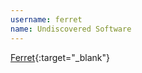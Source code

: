 ---username: ferretname: Undiscovered Software---[Ferret](http://apps.microsoft.com/windows/en-US/app/ferret/06c1411a-4aba-466c-999b-8ba63667a03c){:target="_blank"}